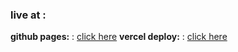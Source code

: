 ### live at :

**github pages:** : [click here](https://haseebllc.github.io/personal-portfolio-website/`)
**vercel deploy:** : [click here](https://haseebllc.vercel.app/`)
